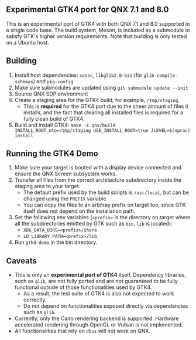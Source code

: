 Experimental GTK4 port for QNX 7.1 and 8.0
---

This is an experimental port of GTK4 with both QNX 7.1 and 8.0 supported in a single code base.
The build system, Meson, is included as a submodule to satisfy GTK's higher version requirements.
Note that building is only tested on a Ubuntu host.

Building
---

1. Install host dependencies: `sassc`, `libglib2.0-bin` (for `glib-compile-schemas`) and `pkg-config`
2. Make sure submodules are updated using `git submodule update --init`
3. Source QNX SDP environment
4. Create a staging area for the GTK4 build, for example, `/tmp/staging`
   - This is **required** for the GTK4 port due to the sheer amount of files it installs, and the fact that clearing all installed files is required for a fully clean build of GTK4.
5. Build and install GTK4: `make -C qnx/build INSTALL_ROOT_nto=/tmp/staging USE_INSTALL_ROOT=true JLEVEL=$(nproc) install`

Running the GTK4 Demo
---

1. Make sure your target is booted with a display device connected and ensure the QNX Screen subsystem works.
2. Transfer all files from the correct architecture subdirectory inside the staging area to your target.
   - The default prefix used by the build scripts is `/usr/local`, but can be changed using the `PREFIX` variable.
   - You can copy the files to an arbitray prefix on target too, since GTK itself does not depend on the installation path.
3. Set the following env variables (`<prefix>` is the directory on target where all the subdirectories emitted by GTK such as `bin`, `lib` is located):
   - `XDG_DATA_DIRS=<prefix>/share`
   - `LD_LIBRARY_PATH=<prefix>/lib`
4. Run `gtk4-demo` in the bin directory.

Caveats
---

- This is only an **experimental port of GTK4** itself. Dependency libraries, such as `glib`, are not fully ported and are not guaranteed to be fully functional outside of those functionalities used by GTK4.
  - As a result, the test suite of GTK4 is also not expected to work correctly.
  - Do not depend on functionalities exposed directly via dependencies such as `glib`.
- Currently, only the Cairo rendering backend is supported. Hardware accelerated rendering through OpenGL or Vulkan is not implemented.
- All functionalities that rely on `dbus` will not work on QNX.

